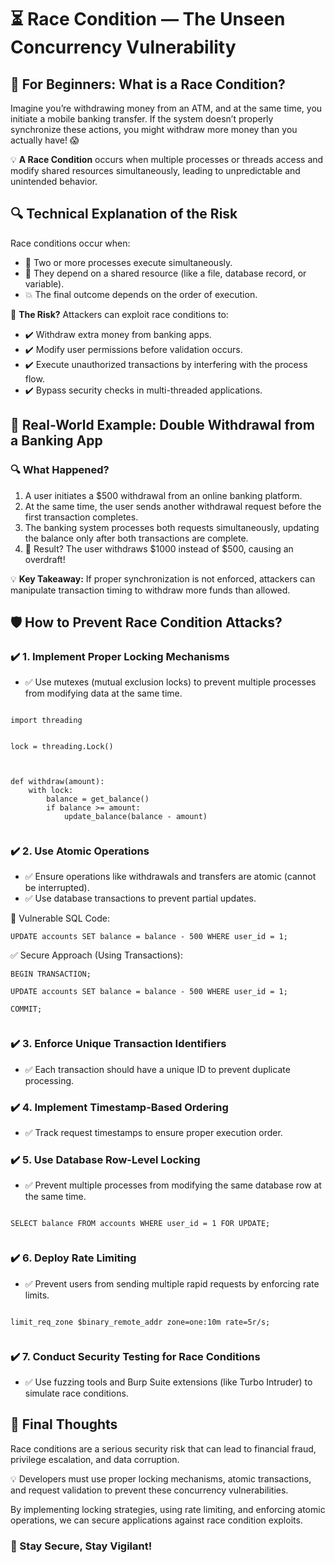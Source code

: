 <!DOCTYPE html>
<html lang="en">
<head>
  <meta charset="UTF-8">
  <meta name="viewport" content="width=device-width, initial-scale=1">
</head>
<body>

  <h1>⏳ Race Condition — The Unseen Concurrency Vulnerability</h1>

  <h2>📌 For Beginners: What is a Race Condition?</h2>
  <p>
    Imagine you’re withdrawing money from an ATM, and at the same time, you initiate a mobile banking transfer. If the system doesn’t properly synchronize these actions, you might withdraw more money than you actually have! 😱
  </p>

  <p>
    💡 <strong>A Race Condition</strong> occurs when multiple processes or threads access and modify shared resources simultaneously, leading to unpredictable and unintended behavior.
  </p>

  <h2>🔍 Technical Explanation of the Risk</h2>
  <p>
    Race conditions occur when:
  </p>

  <ul>
    <li>🏃 Two or more processes execute simultaneously.</li>
    <li>🔄 They depend on a shared resource (like a file, database record, or variable).</li>
    <li>💥 The final outcome depends on the order of execution.</li>
  </ul>

  <div class="highlight">
    🚨 <strong>The Risk?</strong> Attackers can exploit race conditions to:
  </div>

  <ul>
    <li>✔️ Withdraw extra money from banking apps.</li>
    <li>✔️ Modify user permissions before validation occurs.</li>
    <li>✔️ Execute unauthorized transactions by interfering with the process flow.</li>
    <li>✔️ Bypass security checks in multi-threaded applications.</li>
  </ul>

  <h2>🚨 Real-World Example: Double Withdrawal from a Banking App</h2>
  <h3>🔍 What Happened?</h3>
  <ol>
    <li>A user initiates a $500 withdrawal from an online banking platform.</li>
    <li>At the same time, the user sends another withdrawal request before the first transaction completes.</li>
    <li>The banking system processes both requests simultaneously, updating the balance only after both transactions are complete.</li>
    <li>🚨 Result? The user withdraws $1000 instead of $500, causing an overdraft!</li>
  </ol>

  <div class="highlight">
    💡 <strong>Key Takeaway:</strong> If proper synchronization is not enforced, attackers can manipulate transaction timing to withdraw more funds than allowed.
  </div>

  <h2>🛡️ How to Prevent Race Condition Attacks?</h2>

  <h3>✔️ 1. Implement Proper Locking Mechanisms</h3>
  <ul>
    <li>✅ Use mutexes (mutual exclusion locks) to prevent multiple processes from modifying data at the same time.</li>
  </ul>
  <div class="highlight">
    <code>
import threading  
<br>
lock = threading.Lock()  
<br><br>
def withdraw(amount):  
    with lock:  
        balance = get_balance()  
        if balance >= amount:  
            update_balance(balance - amount)
    </code>
  </div>

  <h3>✔️ 2. Use Atomic Operations</h3>
  <ul>
    <li>✅ Ensure operations like withdrawals and transfers are atomic (cannot be interrupted).</li>
    <li>✅ Use database transactions to prevent partial updates.</li>
  </ul>

  <div class="highlight">
    🚫 Vulnerable SQL Code:
  </div>
  <div class="example">
    <code>
UPDATE accounts SET balance = balance - 500 WHERE user_id = 1;
    </code>
  </div>

  <div class="highlight">
    ✅ Secure Approach (Using Transactions):
  </div>
  <div class="example">
    <code>
BEGIN TRANSACTION;
<br>UPDATE accounts SET balance = balance - 500 WHERE user_id = 1;
<br>COMMIT;
    </code>
  </div>

  <h3>✔️ 3. Enforce Unique Transaction Identifiers</h3>
  <ul>
    <li>✅ Each transaction should have a unique ID to prevent duplicate processing.</li>
  </ul>

  <h3>✔️ 4. Implement Timestamp-Based Ordering</h3>
  <ul>
    <li>✅ Track request timestamps to ensure proper execution order.</li>
  </ul>

  <h3>✔️ 5. Use Database Row-Level Locking</h3>
  <ul>
    <li>✅ Prevent multiple processes from modifying the same database row at the same time.</li>
  </ul>
  <div class="highlight">
    <code>
SELECT balance FROM accounts WHERE user_id = 1 FOR UPDATE;
    </code>
  </div>

  <h3>✔️ 6. Deploy Rate Limiting</h3>
  <ul>
    <li>✅ Prevent users from sending multiple rapid requests by enforcing rate limits.</li>
  </ul>
  <div class="highlight">
    <code>
limit_req_zone $binary_remote_addr zone=one:10m rate=5r/s;
    </code>
  </div>

  <h3>✔️ 7. Conduct Security Testing for Race Conditions</h3>
  <ul>
    <li>✅ Use fuzzing tools and Burp Suite extensions (like Turbo Intruder) to simulate race conditions.</li>
  </ul>

  <h2>🚀 Final Thoughts</h2>
  <p>
    Race conditions are a serious security risk that can lead to financial fraud, privilege escalation, and data corruption.
  </p>
  <p>
    💡 Developers must use proper locking mechanisms, atomic transactions, and request validation to prevent these concurrency vulnerabilities.
  </p>
  <p>
    By implementing locking strategies, using rate limiting, and enforcing atomic operations, we can secure applications against race condition exploits.
  </p>

  <h3>🔐 Stay Secure, Stay Vigilant!</h3>

</body>
</html>
